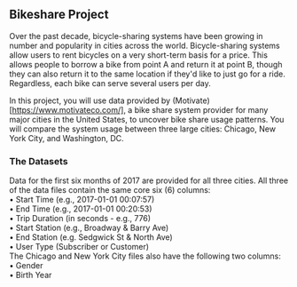 ## Bikeshare Project  

Over the past decade, bicycle-sharing systems have been growing in number and popularity in cities across the world. Bicycle-sharing systems allow users to rent bicycles on a very short-term basis for a price. This allows people to borrow a bike from point A and return it at point B, though they can also return it to the same location if they'd like to just go for a ride. Regardless, each bike can serve several users per day.  
  
In this project, you will use data provided by (Motivate)[https://www.motivateco.com/], a bike share system provider for many major cities in the United States, to uncover bike share usage patterns. You will compare the system usage between three large cities: Chicago, New York City, and Washington, DC.  


### The Datasets
Data for the first six months of 2017 are provided for all three cities. All three of the data files contain the same core six (6) columns:  
•	Start Time (e.g., 2017-01-01 00:07:57)  
•	End Time (e.g., 2017-01-01 00:20:53)  
•	Trip Duration (in seconds - e.g., 776)  
•	Start Station (e.g., Broadway & Barry Ave)  
•	End Station (e.g. Sedgwick St & North Ave)  
•	User Type (Subscriber or Customer)  
The Chicago and New York City files also have the following two columns:  
•	Gender  
•	Birth Year  
